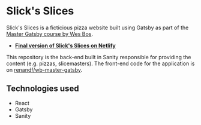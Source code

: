 # Slick's Slices
Slick's Slices is a ficticious pizza website built using Gatsby as part of the [Master Gatsby course by Wes Bos](https://mastergatsby.com/).

- **[Final version of Slick's Slices on Netlify](https://priceless-jackson-481481.netlify.app/)**

This repository is the back-end built in Sanity responsible for providing the content (e.g. pizzas, slicemasters). The front-end code for the application is on [renandf/wb-master-gatsby](https://github.com/renandf/wb-master-gatsby).

## Technologies used
- React
- Gatsby
- Sanity